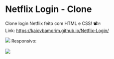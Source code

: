 # Netflix Login - Clone
Clone login Netflix feito com HTML e CSS! 📽️🔥<br>
Link: https://kaiovbamorim.github.io/Netflix-Login/

<img src="https://user-images.githubusercontent.com/108599877/177401905-20d9b5da-abd7-4412-8d2d-6325e141f0f2.png">
Responsivo:<br>
<br>
<img src="https://user-images.githubusercontent.com/108599877/177402132-e805c929-96b8-41b7-9bea-1a3a6aefe7c2.png">
